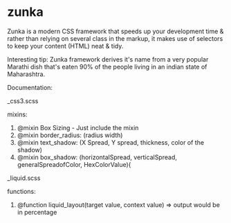 zunka
=====

Zunka is a modern CSS framework that speeds up your development time & rather than relying on several class in the markup,
it makes use of selectors to keep your content (HTML) neat & tidy.

Interesting tip: Zunka framework derives it's name from a very popular Marathi dish that's eaten 90% of the people living in an indian state of Maharashtra.


Documentation:

_css3.scss

mixins:

1. @mixin Box Sizing - Just include the mixin
2. @mixin border_radius: (radius width)
3. @mixin text_shadow: (X Spread, Y spread, thickness, color of the shadow)
4. @mixin box_shadow: (horizontalSpread, verticalSpread, generalSpreadofColor, HexColorValue){

_liquid.scss

functions:

1. @function liquid_layout(target value, context value) => output would be in percentage
